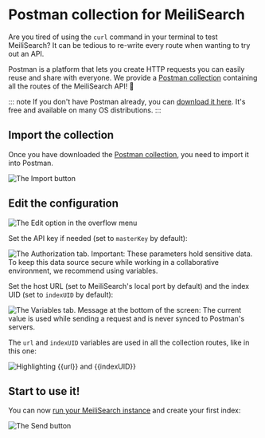 # Postman collection for MeiliSearch

Are you tired of using the `curl` command in your terminal to test MeiliSearch? It can be tedious to re-write every route when wanting to try out an API.

Postman is a platform that lets you create HTTP requests you can easily reuse and share with everyone. We provide a <a href="/postman/meilisearch-collection.json" download="meilisearch-postman-collection.json">Postman collection</a> containing all the routes of the MeiliSearch API! 🚀

::: note
If you don't have Postman already, you can [download it here](https://www.postman.com/downloads/).
It's free and available on many OS distributions.
:::

## Import the collection

Once you have downloaded the [Postman collection](/postman/meilisearch-collection.json), you need to import it into Postman.

![The Import button](/postman/import.png)

## Edit the configuration

![The Edit option in the overflow menu](/postman/edit.png)

Set the API key if needed (set to `masterKey` by default):

![The Authorization tab. Important: These parameters hold sensitive data. To keep this data source secure while working in a collaborative environment, we recommend using variables.](/postman/set_api_key.png)

Set the host URL (set to MeiliSearch's local port by default) and the index UID (set to `indexUID` by default):

![The Variables tab. Message at the bottom of the screen: The current value is used while sending a request and is never synced to Postman's servers.](/postman/set_variables.png)

The `url` and `indexUID` variables are used in all the collection routes, like in this one:

![Highlighting {{url}} and {{indexUID}}](/postman/url.png)

## Start to use it!

You can now [run your MeiliSearch instance](/learn/getting_started/installation.md) and create your first index:

![The Send button](/postman/create_index.png)
